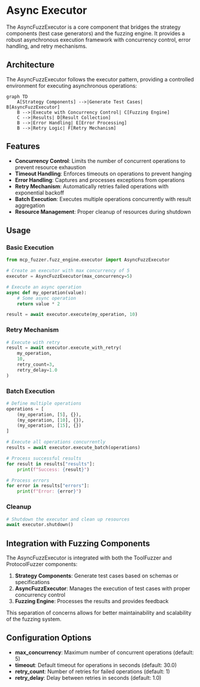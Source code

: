 # Async Executor

The AsyncFuzzExecutor is a core component that bridges the strategy components (test case generators) and the fuzzing engine. It provides a robust asynchronous execution framework with concurrency control, error handling, and retry mechanisms.

## Architecture

The AsyncFuzzExecutor follows the executor pattern, providing a controlled environment for executing asynchronous operations:

```mermaid
graph TD
    A[Strategy Components] -->|Generate Test Cases| B[AsyncFuzzExecutor]
    B -->|Execute with Concurrency Control| C[Fuzzing Engine]
    C -->|Results| D[Result Collection]
    B -->|Error Handling| E[Error Processing]
    B -->|Retry Logic| F[Retry Mechanism]
```

## Features

- **Concurrency Control**: Limits the number of concurrent operations to prevent resource exhaustion
- **Timeout Handling**: Enforces timeouts on operations to prevent hanging
- **Error Handling**: Captures and processes exceptions from operations
- **Retry Mechanism**: Automatically retries failed operations with exponential backoff
- **Batch Execution**: Executes multiple operations concurrently with result aggregation
- **Resource Management**: Proper cleanup of resources during shutdown

## Usage

### Basic Execution

```python
from mcp_fuzzer.fuzz_engine.executor import AsyncFuzzExecutor

# Create an executor with max concurrency of 5
executor = AsyncFuzzExecutor(max_concurrency=5)

# Execute an async operation
async def my_operation(value):
    # Some async operation
    return value * 2

result = await executor.execute(my_operation, 10)
```

### Retry Mechanism

```python
# Execute with retry
result = await executor.execute_with_retry(
    my_operation,
    10,
    retry_count=3,
    retry_delay=1.0
)
```

### Batch Execution

```python
# Define multiple operations
operations = [
    (my_operation, [5], {}),
    (my_operation, [10], {}),
    (my_operation, [15], {})
]

# Execute all operations concurrently
results = await executor.execute_batch(operations)

# Process successful results
for result in results["results"]:
    print(f"Success: {result}")

# Process errors
for error in results["errors"]:
    print(f"Error: {error}")
```

### Cleanup

```python
# Shutdown the executor and clean up resources
await executor.shutdown()
```

## Integration with Fuzzing Components

The AsyncFuzzExecutor is integrated with both the ToolFuzzer and ProtocolFuzzer components:

1. **Strategy Components**: Generate test cases based on schemas or specifications
2. **AsyncFuzzExecutor**: Manages the execution of test cases with proper concurrency control
3. **Fuzzing Engine**: Processes the results and provides feedback

This separation of concerns allows for better maintainability and scalability of the fuzzing system.

## Configuration Options

- **max_concurrency**: Maximum number of concurrent operations (default: 5)
- **timeout**: Default timeout for operations in seconds (default: 30.0)
- **retry_count**: Number of retries for failed operations (default: 1)
- **retry_delay**: Delay between retries in seconds (default: 1.0)
